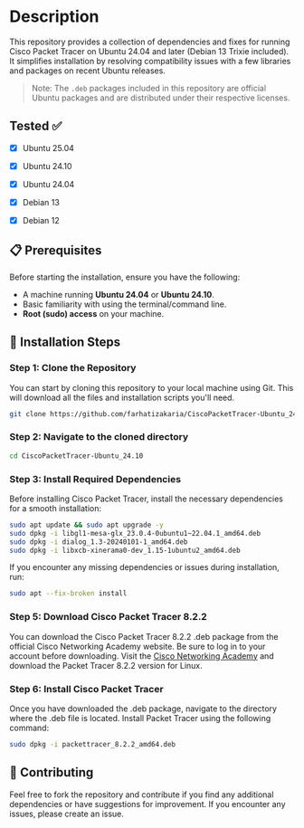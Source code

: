 # Description

This repository provides a collection of dependencies and fixes for running Cisco Packet Tracer on Ubuntu 24.04 and later (Debian 13 Trixie included). It simplifies installation by resolving compatibility issues with a few libraries and packages on recent Ubuntu releases.

> Note: The `.deb` packages included in this repository are official Ubuntu packages and are distributed under their respective licenses.



## Tested ✅
- [x] Ubuntu 25.04
- [x] Ubuntu 24.10
- [x] Ubuntu 24.04
- [x] Debian 13
- [x] Debian 12




## 📋 Prerequisites

Before starting the installation, ensure you have the following:

- A machine running **Ubuntu 24.04** or **Ubuntu 24.10**.
- Basic familiarity with using the terminal/command line.
- **Root (sudo) access** on your machine.



## 🚀 Installation Steps

### Step 1: Clone the Repository

You can start by cloning this repository to your local machine using Git. This will download all the files and installation scripts you'll need.

```bash
git clone https://github.com/farhatizakaria/CiscoPacketTracer-Ubuntu_24.10.git
```

### Step 2: Navigate to the cloned directory
```bash
cd CiscoPacketTracer-Ubuntu_24.10
```
### Step 3: Install Required Dependencies
Before installing Cisco Packet Tracer, install the necessary dependencies for a smooth installation:
```bash
sudo apt update && sudo apt upgrade -y
sudo dpkg -i libgl1-mesa-glx_23.0.4-0ubuntu1~22.04.1_amd64.deb
sudo dpkg -i dialog_1.3-20240101-1_amd64.deb
sudo dpkg -i libxcb-xinerama0-dev_1.15-1ubuntu2_amd64.deb
```
If you encounter any missing dependencies or issues during installation, run:
```bash
sudo apt --fix-broken install
```
### Step 5: Download Cisco Packet Tracer 8.2.2
You can download the Cisco Packet Tracer 8.2.2 .deb package from the official Cisco Networking Academy website. Be sure to log in to your account before downloading.
Visit the [Cisco Networking Academy](https://www.netacad.com/) and download the Packet Tracer 8.2.2 version for Linux.
### Step 6: Install Cisco Packet Tracer
Once you have downloaded the .deb package, navigate to the directory where the .deb file is located. Install Packet Tracer using the following command:
```bash
sudo dpkg -i packettracer_8.2.2_amd64.deb
```

## 🌟 Contributing
Feel free to fork the repository and contribute if you find any additional dependencies or have suggestions for improvement. If you encounter any issues, please create an issue.
